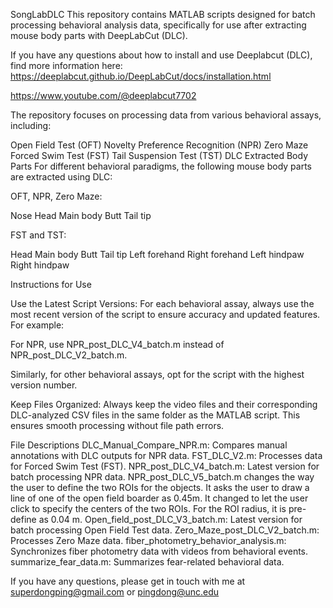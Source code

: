SongLabDLC
This repository contains MATLAB scripts designed for batch processing behavioral analysis data, specifically for use after extracting mouse body parts with DeepLabCut (DLC). 

If you have any questions about how to install and use Deeplabcut (DLC), find more information here:
https://deeplabcut.github.io/DeepLabCut/docs/installation.html

https://www.youtube.com/@deeplabcut7702

The repository focuses on processing data from various behavioral assays, including:

Open Field Test (OFT)
Novelty Preference Recognition (NPR)
Zero Maze
Forced Swim Test (FST)
Tail Suspension Test (TST)
DLC Extracted Body Parts
For different behavioral paradigms, the following mouse body parts are extracted using DLC:

OFT, NPR, Zero Maze:

Nose
Head
Main body
Butt
Tail tip

FST and TST:

Head
Main body
Butt
Tail tip
Left forehand
Right forehand
Left hindpaw
Right hindpaw

Instructions for Use

Use the Latest Script Versions:
For each behavioral assay, always use the most recent version of the script to ensure accuracy and updated features. For example:

For NPR, use NPR_post_DLC_V4_batch.m instead of NPR_post_DLC_V2_batch.m.

Similarly, for other behavioral assays, opt for the script with the highest version number.

Keep Files Organized:
Always keep the video files and their corresponding DLC-analyzed CSV files in the same folder as the MATLAB script. This ensures smooth processing without file path errors.

File Descriptions
DLC_Manual_Compare_NPR.m: Compares manual annotations with DLC outputs for NPR data.
FST_DLC_V2.m: Processes data for Forced Swim Test (FST).
NPR_post_DLC_V4_batch.m: Latest version for batch processing NPR data.
NPR_post_DLC_V5_batch.m changes the way the user to define the two ROIs for the objects. It asks the user to draw a line of one of the open field boarder as 0.45m. It changed to let the user click to specify the centers of the two ROIs. For the ROI radius, it is pre-define as 0.04 m.
Open_field_post_DLC_V3_batch.m: Latest version for batch processing Open Field Test data.
Zero_Maze_post_DLC_V2_batch.m: Processes Zero Maze data.
fiber_photometry_behavior_analysis.m: Synchronizes fiber photometry data with videos from behavioral events.
summarize_fear_data.m: Summarizes fear-related behavioral data.


If you have any questions, please get in touch with me at superdongping@gmail.com or pingdong@unc.edu
